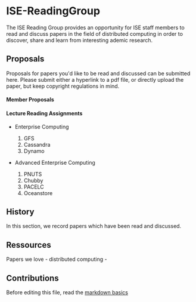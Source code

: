 # ISE-ReadingGroup
The ISE Reading Group provides an opportunity for ISE staff members to read and discuss papers in the field of distributed computing in order to  discover, share and learn from interesting ademic research.

## Proposals
Proposals for papers you'd like to be read and discussed can be submitted here.
Please submit either a hyperlink to a pdf file, or directly upload the paper, but keep copyright regulations in mind.

#### Member Proposals

#### Lecture Reading Assignments

- Enterprise Computing
  1. GFS
  2. Cassandra
  3. Dynamo

- Advanced Enterprise Computing
  1. PNUTS
  2. Chubby
  3. PACELC
  4. Oceanstore

## History
In this section, we record papers which have been read and discussed.

## Ressources
Papers we love - distributed computing - 

## Contributions
Before editing this file, read the [markdown basics](https://help.github.com/articles/markdown-basics/)
